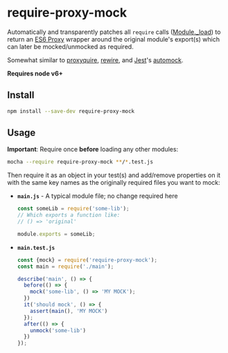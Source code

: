 # require-proxy-mock

Automatically and transparently patches all `require` calls ([Module._load]) to return an [ES6 Proxy] wrapper around the original module's export(s) which can later be mocked/unmocked as required.

Somewhat similar to [proxyquire], [rewire], and [Jest]'s [automock].

**Requires node v6+**

[Module._load]: https://github.com/nodejs/node/blob/47038242767c69a495ccf754246983c320352eb5/lib/module.js#L432
[proxyquire]: https://github.com/thlorenz/proxyquire
[rewire]: https://github.com/jhnns/rewire
[jest]: http://facebook.github.io/jest
[automock]: http://facebook.github.io/jest/docs/configuration.html#automock-boolean

[ES6 Proxy]: https://developer.mozilla.org/en/docs/Web/JavaScript/Reference/Global_Objects/Proxy

## Install

```sh
npm install --save-dev require-proxy-mock
```

## Usage

**Important**: Require once **before** loading any other modules:

```sh
mocha --require require-proxy-mock **/*.test.js
```

Then require it as an object in your test(s) and add/remove properties on it with the same key names as the originally required files you want to mock:

* **`main.js`** - A typical module file; no change required here

    ```js
    const someLib = require('some-lib');
    // Which exports a function like:
    // () => 'original'

    module.exports = someLib;
    ```

* **`main.test.js`**

    ```js
    const {mock} = require('require-proxy-mock');
    const main = require('./main');

    describe('main', () => {
      before(() => {
        mock('some-lib', () => 'MY MOCK');
      })
      it('should mock', () => {
        assert(main(), 'MY MOCK')
      });
      after(() => {
        unmock('some-lib')
      })
    });

    ```


